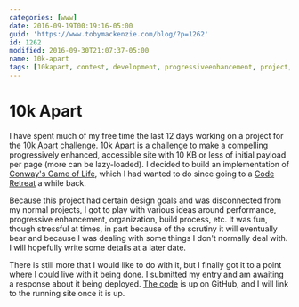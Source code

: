 ```yaml
---
categories: [www]
date: 2016-09-19T00:19:16-05:00
guid: 'https://www.tobymackenzie.com/blog/?p=1262'
id: 1262
modified: 2016-09-30T21:07:37-05:00
name: 10k-apart
tags: [10kapart, contest, development, progressiveenhancement, project, web]
---
```


10k Apart
=========

I have spent much of my free time the last 12 days working on a project for the [10k Apart challenge](https://a-k-apart.com).  10k Apart is a challenge to make a compelling progressively enhanced, accessible site with 10 KB or less of initial payload per page (more can be lazy-loaded).  I decided to build an implementation of [Conway's Game of Life](https://en.wikipedia.org/wiki/Conway%27s_Game_of_Life), which I had wanted to do since going to a [Code Retreat](http://coderetreat.org/about) a while back.

<!--more-->

Because this project had certain design goals and was disconnected from my normal projects, I got to play with various ideas around performance, progressive enhancement, organization, build process, etc.  It was fun, though stressful at times, in part because of the scrutiny it will eventually bear and because I was dealing with some things I don't normally deal with.  I will hopefully write some details at a later date.

There is still more that I would like to do with it, but I finally got it to a point where I could live with it being done.  I submitted my entry and am awaiting a response about it being deployed.  [The code](https://github.com/tobymackenzie/site-10k-gol/tree/dist) is up on GitHub, and I will link to the running site once it is up.
